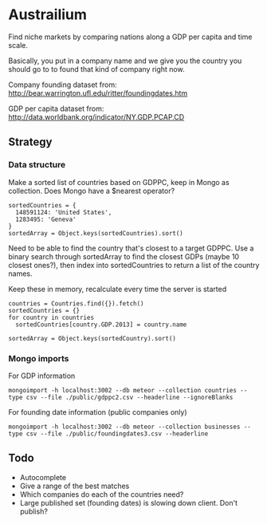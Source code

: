 # Austrailium

Find niche markets by comparing nations along a GDP per capita and time scale.

Basically, you put in a company name and we give you the country you should go to to found that kind of company right now.

Company founding dataset from: http://bear.warrington.ufl.edu/ritter/foundingdates.htm

GDP per capita dataset from: http://data.worldbank.org/indicator/NY.GDP.PCAP.CD

## Strategy

### Data structure

Make a sorted list of countries based on GDPPC, keep in Mongo as collection. Does Mongo have a $nearest operator?

```
sortedCountries = {
  148591124: 'United States',
  1283495: 'Geneva'
}
sortedArray = Object.keys(sortedCountries).sort()
```

Need to be able to find the country that's closest to a target GDPPC. Use a binary search through sortedArray to find the closest GDPs (maybe 10 closest ones?), then index into sortedCountries to return a list of the country names.

Keep these in memory, recalculate every time the server is started
```
countries = Countries.find({}).fetch()
sortedCountries = {}
for country in countries
  sortedCountries[country.GDP.2013] = country.name

sortedArray = Object.keys(sortedCountry).sort()
```

### Mongo imports

For GDP information
```
mongoimport -h localhost:3002 --db meteor --collection countries --type csv --file ./public/gdppc2.csv --headerline --ignoreBlanks
```

For founding date information (public companies only)
```
mongoimport -h localhost:3002 --db meteor --collection businesses --type csv --file ./public/foundingdates3.csv --headerline
```

## Todo

* Autocomplete
* Give a range of the best matches
* Which companies do each of the countries need?
* Large published set (founding dates) is slowing down client. Don't publish?
